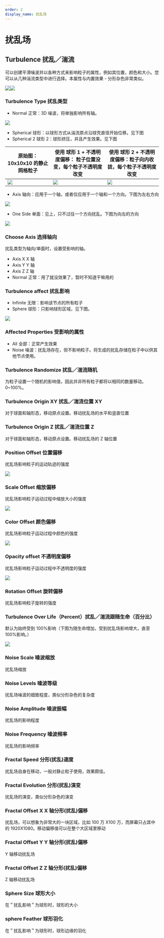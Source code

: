 ```yaml
---
order: 2
display_name: 扰乱场
---
```


# 扰乱场

## Turbulence 扰乱／湍流

可以创建平滑噪波并以各种方式来影响粒子的属性，例如其位置，颜色和大小。您可以从几种湍流类型中进行选择。本属性与内置效果 - 分形杂色非常类似。

![](http://cdn.yuelili.com/202020051716-T.png)![](http://cdn.yuelili.com/202020051715-N.png)

### Turbulence Type 扰乱类型

- Normal 正常：3D 噪波，将单独影响所有轴。

![](http://cdn.yuelili.com/202020051846-J.png)

- Spherical 球形：以球形方式从湍流原点沿球壳直径开始位移。见下图
- Spherical 2 球形 2：球形挤压，并且产生效果。见下图

| 原始图： 10x10x10 的静止网格粒子               | 使用 **球形 1** \+ 不透明度偏移： 粒子位置没变，每个粒子不透明度改变 | 使用 **球形 2** \+ 不透明度偏移：粒子向内收拢，每个粒子不透明度改变 |
| ---------------------------------------------- | -------------------------------------------------------------------- | ------------------------------------------------------------------- |
| ![](http://cdn.yuelili.com/202020100213-p.png) | ![](http://cdn.yuelili.com/202020100214-C.png)                       | ![](http://cdn.yuelili.com/202020100214-s.png)                      |

- Axis 轴向：应用于一个轴，或者仅应用于一个轴和一个方向。下图为左右方向

![](http://cdn.yuelili.com/202020100311-I.png)

- One Side 单面：见上，只不过往一个方向扰乱。下图为向左的方向

![](http://cdn.yuelili.com/202020100310-c.png)

### Choose Axis 选择轴向

扰乱类型为轴向/单面时，设置受影响的轴。

- Axis X X 轴
- Axis Y Y 轴
- Axis Z Z 轴
- Normal 正常：用了就没效果了，暂时不知道干嘛用的

### Turbulence affect 扰乱影响

- Infinite 无限：影响该节点的所有粒子
- Sphere 球形：只影响球形区域，见下图。

![](http://cdn.yuelili.com/202020051851-N.png)

### Affected Properties 受影响的属性

- All 全部：正常产生效果
- Noise 噪波：扰乱场存在，但不影响粒子。将生成的扰乱存储在粒子中以供其他节点使用。

### Turbulence Randomize 扰乱／湍流随机

为粒子设置一个随机的影响值，因此并非所有粒子都将以相同的数量移动。 0~100%。

### Turbulence Origin XY 扰乱／湍流位置 XY

对于球面和轴形态，移动原点设置。移动扰乱场的水平和竖直位置

### Turbulence Origin Z 扰乱／湍流位置 Z

对于球面和轴形态，移动原点设置。移动扰乱场的 Z 轴位置

### Position Offset 位置偏移

扰乱场影响粒子的运动轨迹的强度

![](http://cdn.yuelili.com/202020051831-8.png)

### Scale Offset 缩放偏移

扰乱场影响粒子运动过程中缩放大小的强度

![](http://cdn.yuelili.com/202020051832-Q.png)

### Color Offset 颜色偏移

扰乱场影响粒子运动过程中颜色的强度

![](http://cdn.yuelili.com/202020051832-o.png)

### Opacity offset 不透明度偏移

扰乱场影响粒子运动过程中不透明度的强度

![](http://cdn.yuelili.com/202020051832-S.png)

### Rotation Offset 旋转偏移

扰乱场影响粒子旋转的强度

### Turbulence Over Life（Percent）扰乱／湍流跟随生命（百分比）

默认为始终受到 100%影响（下图为随生命增加，受到扰乱场影响增大，直至 100%影响。）

![](http://cdn.yuelili.com/202020051839-2.png)

### Noise Scale 噪波缩放

扰乱场缩放

### Noise Levels 噪波等级

扰乱场噪波的细致程度，类似分形杂色的复杂度

### Noise Amplitude 噪波振幅

扰乱场的影响程度

### Noise Frequency 噪波频率

扰乱场的影响频率

### Fractal Speed 分形(扰乱)速度

扰乱场自身在移动，一般对静止粒子使用，效果颇佳。

### Fractal Evolution 分形(扰乱)演变

扰乱场的演变，类似分形杂色的演变

### Fractal Offset X X 轴分形(扰乱)偏移

扰乱场，可以想象为非常大的一块区域，比如 100 万 X100 万，而屏幕只占其中的 1920X1080。移动偏移值可以在整个大区域里移动

### Fractal Offset Y Y 轴分形(扰乱)偏移

Y 轴移动扰乱场

### Fractal Offset Z Z 轴分形(扰乱)偏移

Z 轴移动扰乱场

### Sphere Size 球形大小

在＂扰乱影响＂为球形时，球形的大小

### sphere Feather 球形羽化

在＂扰乱影响＂为球形时，球形边缘的羽化
